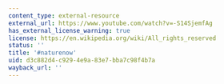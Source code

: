 ```yaml
---
content_type: external-resource
external_url: https://www.youtube.com/watch?v=-S14SjemfAg
has_external_license_warning: true
license: https://en.wikipedia.org/wiki/All_rights_reserved
status: ''
title: '#naturenow'
uid: d3c882d4-c929-4e9a-83e7-bba7c98f4b7a
wayback_url: ''
---
```

